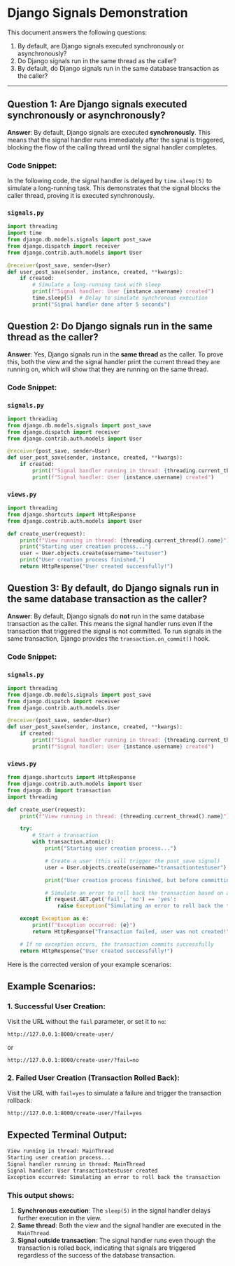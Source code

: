# Django Signals Demonstration

This document answers the following questions:

1. By default, are Django signals executed synchronously or asynchronously?
2. Do Django signals run in the same thread as the caller?
3. By default, do Django signals run in the same database transaction as the caller?

---

## Question 1: Are Django signals executed synchronously or asynchronously?

**Answer**: By default, Django signals are executed **synchronously**. This means that the signal handler runs immediately after the signal is triggered, blocking the flow of the calling thread until the signal handler completes.

### Code Snippet:

In the following code, the signal handler is delayed by `time.sleep(5)` to simulate a long-running task. This demonstrates that the signal blocks the caller thread, proving it is executed synchronously.

### `signals.py`

```python
import threading
import time
from django.db.models.signals import post_save
from django.dispatch import receiver
from django.contrib.auth.models import User

@receiver(post_save, sender=User)
def user_post_save(sender, instance, created, **kwargs):
    if created:
        # Simulate a long-running task with sleep
        print(f"Signal handler: User {instance.username} created")
        time.sleep(5)  # Delay to simulate synchronous execution
        print("Signal handler done after 5 seconds")
```

## Question 2: Do Django signals run in the same thread as the caller?

**Answer**: Yes, Django signals run in the **same thread** as the caller. To prove this, both the view and the signal handler print the current thread they are running on, which will show that they are running on the same thread.

### Code Snippet:

### `signals.py`

```python
import threading
from django.db.models.signals import post_save
from django.dispatch import receiver
from django.contrib.auth.models import User

@receiver(post_save, sender=User)
def user_post_save(sender, instance, created, **kwargs):
    if created:
        print(f"Signal handler running in thread: {threading.current_thread().name}")
        print(f"Signal handler: User {instance.username} created")
```

### `views.py`

```python
import threading
from django.shortcuts import HttpResponse
from django.contrib.auth.models import User

def create_user(request):
    print(f"View running in thread: {threading.current_thread().name}")
    print("Starting user creation process...")
    user = User.objects.create(username="testuser")
    print("User creation process finished.")
    return HttpResponse("User created successfully!")
```

## Question 3: By default, do Django signals run in the same database transaction as the caller?

**Answer**: By default, Django signals do **not** run in the same database transaction as the caller. This means the signal handler runs even if the transaction that triggered the signal is not committed. To run signals in the same transaction, Django provides the `transaction.on_commit()` hook.

### Code Snippet:

### `signals.py`

```python
import threading
from django.db.models.signals import post_save
from django.dispatch import receiver
from django.contrib.auth.models.User

@receiver(post_save, sender=User)
def user_post_save(sender, instance, created, **kwargs):
    if created:
        print(f"Signal handler running in thread: {threading.current_thread().name}")
        print(f"Signal handler: User {instance.username} created")
```

### `views.py`

```python
from django.shortcuts import HttpResponse
from django.contrib.auth.models import User
from django.db import transaction
import threading

def create_user(request):
    print(f"View running in thread: {threading.current_thread().name}")

    try:
        # Start a transaction
        with transaction.atomic():
            print("Starting user creation process...")

            # Create a user (this will trigger the post_save signal)
            user = User.objects.create(username="transactiontestuser")

            print("User creation process finished, but before committing transaction...")

            # Simulate an error to roll back the transaction based on a query parameter
            if request.GET.get('fail', 'no') == 'yes':
                raise Exception("Simulating an error to roll back the transaction")

    except Exception as e:
        print(f"Exception occurred: {e}")
        return HttpResponse("Transaction failed, user was not created!")

    # If no exception occurs, the transaction commits successfully
    return HttpResponse("User created successfully!")
```

Here is the corrected version of your example scenarios:

## Example Scenarios:

### 1. Successful User Creation:

Visit the URL without the `fail` parameter, or set it to `no`:

```url
http://127.0.0.1:8000/create-user/
```

or

```url
http://127.0.0.1:8000/create-user/?fail=no
```

### 2. Failed User Creation (Transaction Rolled Back):

Visit the URL with `fail=yes` to simulate a failure and trigger the transaction rollback:

```url
http://127.0.0.1:8000/create-user/?fail=yes
```

## Expected Terminal Output:

```bash
View running in thread: MainThread
Starting user creation process...
Signal handler running in thread: MainThread
Signal handler: User transactiontestuser created
Exception occurred: Simulating an error to roll back the transaction
```

### This output shows:

1. **Synchronous execution**: The `sleep(5)` in the signal handler delays further execution in the view.
2. **Same thread**: Both the view and the signal handler are executed in the `MainThread`.
3. **Signal outside transaction**: The signal handler runs even though the transaction is rolled back, indicating that signals are triggered regardless of the success of the database transaction.
